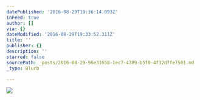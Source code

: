 ```yaml
---
datePublished: '2016-08-29T19:36:14.093Z'
inFeed: true
author: []
via: {}
dateModified: '2016-08-29T19:33:52.311Z'
title: ''
publisher: {}
description: ''
starred: false
sourcePath: _posts/2016-08-29-96e31658-1ec7-4789-b5f0-4f32d7fe7501.md
_type: Blurb

---
```

![](https://the-grid-user-content.s3-us-west-2.amazonaws.com/7d8a4675-3baa-433a-8a87-a4cbff99c359.jpg)